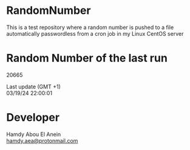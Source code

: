 # RandomNumber    
This is a test repository where a random number is pushed to a file automatically passwordless from a cron job in my Linux CentOS server    
# Random Number of the last run   
20665
      
Last update (GMT +1)    
03/19/24 22:00:01
# Developer    
Hamdy Abou El Anein   
hamdy.aea@protonmail.com

